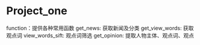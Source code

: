# Project_one
function：提供各种常用函数
get_news: 获取新闻及分类
get_view_words: 获取观点词
view_words_sift: 观点词筛选
get_opinion: 提取人物主体、观点词、观点
